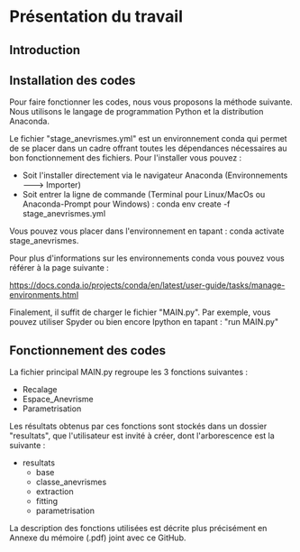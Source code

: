 # Présentation du travail


## Introduction 


## Installation des codes

Pour faire fonctionner les codes, nous vous proposons la méthode suivante. Nous utilisons le langage de programmation Python et la distribution Anaconda.

Le fichier "stage_anevrismes.yml" est un environnement conda qui permet de se placer dans un cadre offrant toutes les dépendances nécessaires au bon fonctionnement des fichiers. Pour l'installer vous pouvez : 

  - Soit l'installer directement  via le navigateur Anaconda (Environnements ---> Importer)
  - Soit entrer la ligne de commande (Terminal pour Linux/MacOs ou Anaconda-Prompt pour Windows) : conda env create -f stage_anevrismes.yml

Vous pouvez vous placer dans l'environnement en tapant : conda activate stage_anevrismes.

Pour plus d'informations sur les environnements conda vous pouvez vous référer à la page suivante :  

https://docs.conda.io/projects/conda/en/latest/user-guide/tasks/manage-environments.html

Finalement, il suffit de charger le fichier "MAIN.py". Par exemple, vous pouvez utiliser Spyder ou bien encore Ipython en tapant : "run MAIN.py"

## Fonctionnement des codes

La fichier principal MAIN.py regroupe les 3 fonctions suivantes : 
  
  - Recalage 
  - Espace_Anevrisme
  - Parametrisation 
  
 Les résultats obtenus par ces fonctions sont stockés dans un dossier "resultats", que l'utilisateur est invité à créer, dont l'arborescence est la suivante : 
 
 - resultats
    - base
    - classe_anevrismes
    - extraction
    - fitting
    - parametrisation
 
 La description des fonctions utilisées est décrite plus précisément en Annexe du mémoire (.pdf) joint avec ce GitHub.
